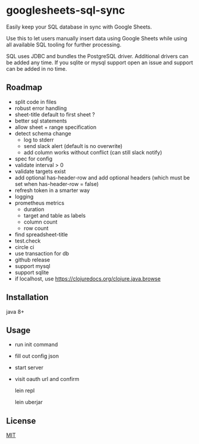 # googlesheets-sql-sync

Easily keep your SQL database in sync with Google Sheets.

Use this to let users manually insert data using Google Sheets
while using all available SQL tooling for further processing.

SQL uses JDBC and bundles the PostgreSQL driver.
Additional drivers can be added any time.
If you sqlite or mysql support open an issue and support can be added in no time.


## Roadmap

- split code in files
- robust error handling
- sheet-title default to first sheet ?
- better sql statements
- allow sheet + range specification
- detect schema change
  - log to stderr
  - send slack alert (default is no overwrite)
  - add column works without conflict (can still slack notify)
- spec for config
- validate interval > 0
- validate targets exist
- add optional has-header-row and add optional headers (which must be set when has-header-row = false)
- refresh token in a smarter way
- logging
- prometheus metrics
  - duration
  - target and table as labels
  - column count
  - row count
- find spreadsheet-title
- test.check
- circle ci
- use transaction for db
- github release
- support mysql
- support sqlite
- if localhost, use https://clojuredocs.org/clojure.java.browse



## Installation

java 8+


## Usage

- run init command
- fill out config json
- start server
- visit oauth url and confirm



    lein repl

    lein uberjar


## License

[MIT](./LICENSE)

